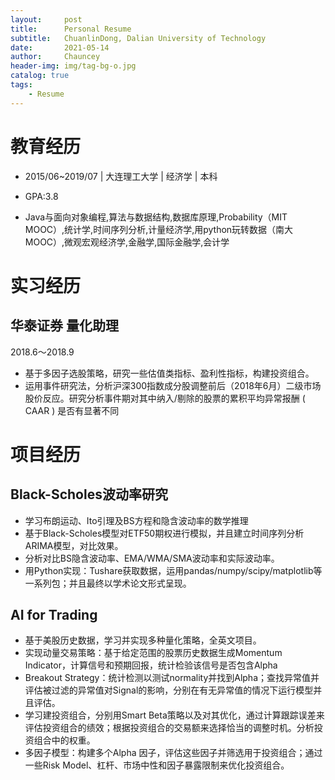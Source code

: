 ```yaml
---
layout:     post
title:      Personal Resume
subtitle:   ChuanlinDong, Dalian University of Technology
date:       2021-05-14
author:     Chauncey
header-img: img/tag-bg-o.jpg
catalog: true
tags:
    - Resume
---
```






# 教育经历

- 2015/06~2019/07 | 大连理工大学 | 经济学 | 本科

- GPA:3.8

- Java与面向对象编程,算法与数据结构,数据库原理,Probability（MIT MOOC）,统计学,时间序列分析,计量经济学,用python玩转数据（南大MOOC）,微观宏观经济学,金融学,国际金融学,会计学



# 实习经历

## 华泰证券 量化助理

2018.6～2018.9

- 基于多因子选股策略，研究一些估值类指标、盈利性指标，构建投资组合。
- 运用事件研究法，分析沪深300指数成分股调整前后（2018年6月）二级市场股价反应。研究分析事件期对其中纳入/剔除的股票的累积平均异常报酬 ( CAAR ) 是否有显著不同

# 项目经历

## Black-Scholes波动率研究

- 学习布朗运动、Ito引理及BS方程和隐含波动率的数学推理
- 基于Black-Scholes模型对ETF50期权进行模拟，并且建立时间序列分析ARIMA模型，对比效果。
-  分析对比BS隐含波动率、EMA/WMA/SMA波动率和实际波动率。 
- 用Python实现：Tushare获取数据，运用pandas/numpy/scipy/matplotlib等一系列包；并且最终以学术论文形式呈现。

## AI for Trading

- 基于美股历史数据，学习并实现多种量化策略，全英文项目。
- 实现动量交易策略：基于给定范围的股票历史数据生成Momentum Indicator，计算信号和预期回报，统计检验该信号是否包含Alpha
- Breakout Strategy：统计检测以测试normality并找到Alpha；查找异常值并评估被过滤的异常值对Signal的影响，分别在有无异常值的情况下运行模型并且评估。
- 学习建投资组合，分别用Smart Beta策略以及对其优化，通过计算跟踪误差来评估投资组合的绩效；根据投资组合的交易额来选择恰当的调整时机。分析投资组合中的权重。
- 多因子模型：构建多个Alpha 因子，评估这些因子并筛选用于投资组合；通过一些Risk Model、杠杆、市场中性和因子暴露限制来优化投资组合。

